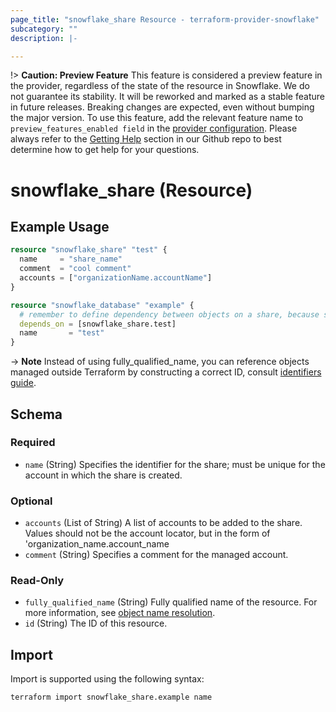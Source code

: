 ```yaml
---
page_title: "snowflake_share Resource - terraform-provider-snowflake"
subcategory: ""
description: |-

---
```


!> **Caution: Preview Feature** This feature is considered a preview feature in the provider, regardless of the state of the resource in Snowflake. We do not guarantee its stability. It will be reworked and marked as a stable feature in future releases. Breaking changes are expected, even without bumping the major version. To use this feature, add the relevant feature name to `preview_features_enabled field` in the [provider configuration](https://registry.terraform.io/providers/Snowflake-Labs/snowflake/latest/docs#schema). Please always refer to the [Getting Help](https://github.com/Snowflake-Labs/terraform-provider-snowflake?tab=readme-ov-file#getting-help) section in our Github repo to best determine how to get help for your questions.

# snowflake_share (Resource)



## Example Usage

```terraform
resource "snowflake_share" "test" {
  name     = "share_name"
  comment  = "cool comment"
  accounts = ["organizationName.accountName"]
}

resource "snowflake_database" "example" {
  # remember to define dependency between objects on a share, because shared objects have to be dropped before dropping share
  depends_on = [snowflake_share.test]
  name       = "test"
}
```

-> **Note** Instead of using fully_qualified_name, you can reference objects managed outside Terraform by constructing a correct ID, consult [identifiers guide](../guides/identifiers_rework_design_decisions#new-computed-fully-qualified-name-field-in-resources).
<!-- TODO(SNOW-1634854): include an example showing both methods-->

<!-- schema generated by tfplugindocs -->
## Schema

### Required

- `name` (String) Specifies the identifier for the share; must be unique for the account in which the share is created.

### Optional

- `accounts` (List of String) A list of accounts to be added to the share. Values should not be the account locator, but in the form of 'organization_name.account_name
- `comment` (String) Specifies a comment for the managed account.

### Read-Only

- `fully_qualified_name` (String) Fully qualified name of the resource. For more information, see [object name resolution](https://docs.snowflake.com/en/sql-reference/name-resolution).
- `id` (String) The ID of this resource.

## Import

Import is supported using the following syntax:

```shell
terraform import snowflake_share.example name
```
